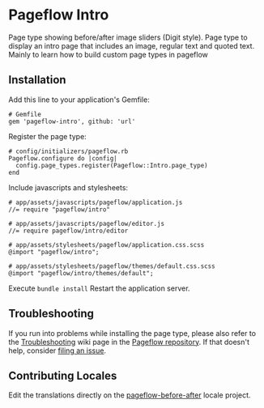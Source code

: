 # Pageflow Intro

Page type showing before/after image sliders (Digit style).
Page type to display an intro page that includes an image, regular text and quoted text. Mainly to learn how to build custom page types in pageflow
## Installation

Add this line to your application's Gemfile:

    # Gemfile
    gem 'pageflow-intro', github: 'url'

Register the page type:

    # config/initializers/pageflow.rb
    Pageflow.configure do |config|
      config.page_types.register(Pageflow::Intro.page_type)
    end

Include javascripts and stylesheets:

    # app/assets/javascripts/pageflow/application.js
    //= require "pageflow/intro"

    # app/assets/javascripts/pageflow/editor.js
    //= require pageflow/intro/editor

    # app/assets/stylesheets/pageflow/application.css.scss
    @import "pageflow/intro";

    # app/assets/stylesheets/pageflow/themes/default.css.scss
    @import "pageflow/intro/themes/default";

Execute `bundle install`
Restart the application server.

## Troubleshooting

If you run into problems while installing the page type, please also refer to the [Troubleshooting](https://github.com/codevise/pageflow/wiki/Troubleshooting) wiki page in the [Pageflow  repository](https://github.com/codevise/pageflow). If that doesn't help, consider [filing an issue](https://github.com/codevise/pageflow-before-after/issues).

## Contributing Locales

Edit the translations directly on the
[pageflow-before-after](http://www.localeapp.com/projects/public?search=tf/pageflow-before-after)
locale project.
